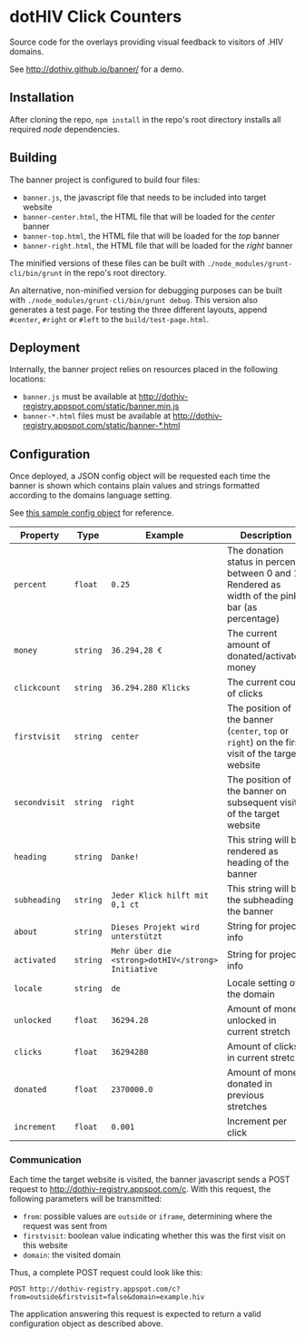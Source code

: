 # dotHIV Click Counters

Source code for the overlays providing visual feedback to visitors of .HIV domains.

See http://dothiv.github.io/banner/ for a demo.

## Installation

After cloning the repo, `npm install` in the repo's root directory installs all required *node* dependencies.

## Building

The banner project is configured to build four files:
 - `banner.js`, the javascript file that needs to be included into target website
 - `banner-center.html`, the HTML file that will be loaded for the *center* banner
 - `banner-top.html`, the HTML file that will be loaded for the *top* banner
 - `banner-right.html`, the HTML file that will be loaded for the *right* banner

The minified versions of these files can be built with `./node_modules/grunt-cli/bin/grunt` in the repo's root directory.

An alternative, non-minified version for debugging purposes can be built with `./node_modules/grunt-cli/bin/grunt debug`. This version also generates a test page. For testing the three different layouts, append `#center`, `#right` or `#left` to the `build/test-page.html`.

## Deployment

Internally, the banner project relies on resources placed in the following locations:
 - `banner.js` must be available at http://dothiv-registry.appspot.com/static/banner.min.js
 - `banner-*.html` files must be available at http://dothiv-registry.appspot.com/static/banner-*.html

## Configuration

Once deployed, a JSON config object will be requested each time the banner is shown which contains plain values and strings formatted according to the domains language setting.

See [this sample config object](src/demo.json) for reference.

<table>
<thead>
<tr>
<th>Property</th>
<th>Type</th>
<th>Example</th>
<th>Description</th>
</tr>
</thead>
<tbody>
<tr><td><code>percent</code></td><td><code>float</code></td><td><code>0.25</code></td><td>The donation status in percent between 0 and 1. Rendered as width of the pink bar (as percentage)</td></tr>
<tr><td><code>money</code></td><td><code>string</code></td><td><code>36.294,28 &euro;</code></td><td>The current amount of donated/activated money</td></tr>
<tr><td><code>clickcount</code></td><td><code>string</code></td><td><code>36.294.280 Klicks</code></td><td>The current count of clicks</td></tr>
<tr><td><code>firstvisit</code></td><td><code>string</code></td><td><code>center</code></td><td>The position of the banner (<code>center</code>, <code>top</code> or <code>right</code>) on the first visit of the target website</td></tr>
<tr><td><code>secondvisit</code></td><td><code>string</code></td><td><code>right</code></td><td>The position of the banner on subsequent visits of the target website</td></tr>
<tr><td><code>heading</code></td><td><code>string</code></td><td><code>Danke!</code></td><td>This string will be rendered as heading of the banner</td></tr>
<tr><td><code>subheading</code></td><td><code>string</code></td><td><code>Jeder Klick hilft mit 0,1 ct</code></td><td>This string will be the subheading of the banner</td></tr>
<tr><td><code>about</code></td><td><code>string</code></td><td><code>Dieses Projekt wird unterstützt</code></td><td>String for project info</td></tr>
<tr><td><code>activated</code></td><td><code>string</code></td><td><code>Mehr über die &lt;strong&gt;dotHIV&lt;/strong&gt; Initiative</code></td><td>String for project info</td></tr>
<tr><td><code>locale</code></td><td><code>string</code></td><td><code>de</code></td><td>Locale setting of the domain</td></tr>
<tr><td><code>unlocked</code></td><td><code>float</code></td><td><code>36294.28</code></td><td>Amount of money unlocked in current stretch</td></tr>
<tr><td><code>clicks</code></td><td><code>float</code></td><td><code>36294280</code></td><td>Amount of clicks in current stretch</td></tr>
<tr><td><code>donated</code></td><td><code>float</code></td><td><code>2370000.0</code></td><td>Amount of money donated in previous stretches</td></tr>
<tr><td><code>increment</code></td><td><code>float</code></td><td><code>0.001</code></td><td>Increment per click</td></tr>
</tbody>
</table>

### Communication

Each time the target website is visited, the banner javascript sends a POST request to http://dothiv-registry.appspot.com/c. With this request, the following parameters will be transmitted:

 - `from`: possible values are `outside` or `iframe`, determining where the request was sent from
 - `firstvisit`: boolean value indicating whether this was the first visit on this website
 - `domain`: the visited domain

Thus, a complete POST request could look like this:

```
POST http://dothiv-registry.appspot.com/c?from=outside&firstvisit=false&domain=example.hiv
```

The application answering this request is expected to return a valid configuration object as described above.
